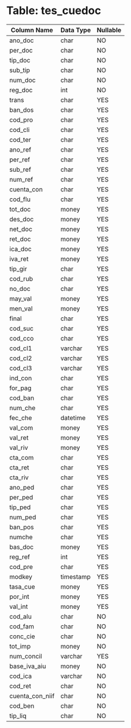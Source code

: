 # Table: tes_cuedoc

| Column Name | Data Type | Nullable |
|-------------|-----------|----------|
| ano_doc | char | NO |
| per_doc | char | NO |
| tip_doc | char | NO |
| sub_tip | char | NO |
| num_doc | char | NO |
| reg_doc | int | NO |
| trans | char | YES |
| ban_dos | char | YES |
| cod_pro | char | YES |
| cod_cli | char | YES |
| cod_ter | char | YES |
| ano_ref | char | YES |
| per_ref | char | YES |
| sub_ref | char | YES |
| num_ref | char | YES |
| cuenta_con | char | YES |
| cod_flu | char | YES |
| tot_doc | money | YES |
| des_doc | money | YES |
| net_doc | money | YES |
| ret_doc | money | YES |
| ica_doc | money | YES |
| iva_ret | money | YES |
| tip_gir | char | YES |
| cod_rub | char | YES |
| no_doc | char | YES |
| may_val | money | YES |
| men_val | money | YES |
| final | char | YES |
| cod_suc | char | YES |
| cod_cco | char | YES |
| cod_cl1 | varchar | YES |
| cod_cl2 | varchar | YES |
| cod_cl3 | varchar | YES |
| ind_con | char | YES |
| for_pag | char | YES |
| cod_ban | char | YES |
| num_che | char | YES |
| fec_che | datetime | YES |
| val_com | money | YES |
| val_ret | money | YES |
| val_riv | money | YES |
| cta_com | char | YES |
| cta_ret | char | YES |
| cta_riv | char | YES |
| ano_ped | char | YES |
| per_ped | char | YES |
| tip_ped | char | YES |
| num_ped | char | YES |
| ban_pos | char | YES |
| numche | char | YES |
| bas_doc | money | YES |
| reg_ref | int | YES |
| cod_pre | char | YES |
| modkey | timestamp | YES |
| tasa_cue | money | YES |
| por_int | money | YES |
| val_int | money | YES |
| cod_alu | char | NO |
| cod_fam | char | NO |
| conc_cie | char | NO |
| tot_imp | money | NO |
| num_concil | varchar | YES |
| base_iva_aiu | money | NO |
| cod_ica | varchar | NO |
| cod_ret | char | NO |
| cuenta_con_niif | char | NO |
| cod_ben | char | NO |
| tip_liq | char | NO |
